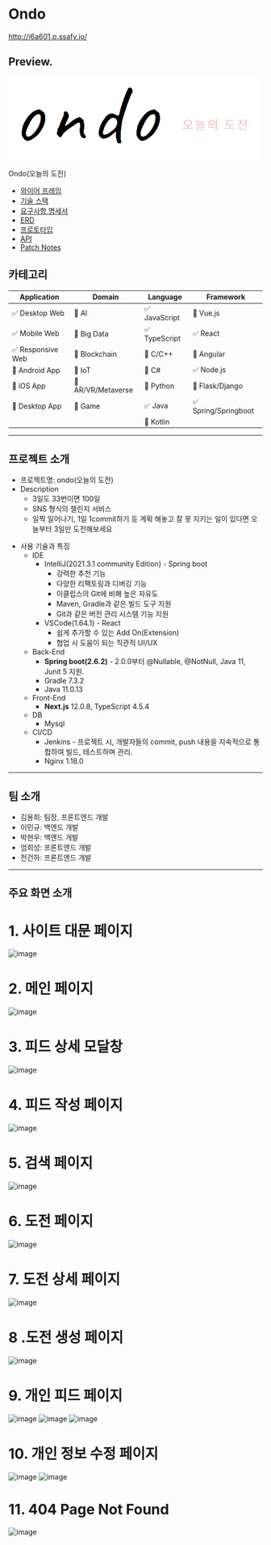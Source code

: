 # Ondo
http://i6a601.p.ssafy.io/

## Preview.

![img](Front/public/images/textLogo.png)

Ondo(오늘의 도전)

- [와이어 프레임](https://www.notion.so/4892db0a84f14a0ea80f0237e2a43ba5) <br>
- [기술 스택](https://www.notion.so/285948eaff6943e8a0b1ab121f462b8d)<br>
- [요구사항 명세서](https://www.notion.so/1c064b49e979488386e3f7f2ff3d433e)<br>
- [ERD](https://www.erdcloud.com/d/uNBM3PjzYqBmSymfP)<br>
- [프로토타입](https://www.figma.com/file/GDZM9AklPZrsCaC1AeHYxH/Ondo?node-id=0%3A1)<br>
- [API](https://www.notion.so/API-1ca45d1fdc95415aac1050bf3f63cb96)
- [Patch Notes](https://lab.ssafy.com/s06-webmobile2-sub2/S06P12A601/-/wikis/Patch-Notes)

## 카테고리

| Application | Domain | Language | Framework |
| ---- | ---- | ---- | ---- |
| :white_check_mark: Desktop Web | :black_square_button: AI | :white_check_mark: JavaScript | :black_square_button: Vue.js |
| :white_check_mark: Mobile Web | :black_square_button: Big Data | :white_check_mark: TypeScript | :white_check_mark: React |
| :white_check_mark: Responsive Web | :black_square_button: Blockchain | :black_square_button: C/C++ | :black_square_button: Angular |
| :black_square_button: Android App | :black_square_button: IoT | :black_square_button: C# | :white_check_mark: Node.js |
| :black_square_button: iOS App | :black_square_button: AR/VR/Metaverse | :black_square_button: Python | :black_square_button: Flask/Django |
| :black_square_button: Desktop App | :black_square_button: Game | :white_check_mark: Java | :white_check_mark: Spring/Springboot |
| | | :black_square_button: Kotlin | |

---

## 프로젝트 소개

* 프로젝트명: ondo(오늘의 도전)
* Description
  * 3일도 33번이면 100일
  * SNS 형식의 챌린지 서비스
  * 일찍 일어나기, 1일 1commit하기 등 계획 해놓고 잘 못 지키는 일이 있다면 오늘부터 3일만 도전해보세요



- 사용 기술과 특징
  - IDE
    - IntelliJ(2021.3.1 community Edition) - Spring boot
      - 강력한 추천 기능
      - 다양한 리팩토링과 디버깅 기능
      - 이클립스의 Git에 비해 높은 자유도
      - Maven, Gradle과 같은 빌드 도구 지원
      - Git과 같은 버전 관리 시스템 기능 지원
    - VSCode(1.64.1) - React
      - 쉽게 추가할 수 있는 Add On(Extension)
      - 협업 시 도움이 되는 직관적 UI/UX
  - Back-End
    - **Spring boot(2.6.2)** - 2.0.0부터 @Nullable, @NotNull, Java 11, Junit 5 지원.
    - Gradle 7.3.2
    - Java 11.0.13
  - Front-End
    - **Next.js** 12.0.8, TypeScript 4.5.4
  - DB
    - Mysql
  - CI/CD
    - Jenkins - 프로젝트 시, 개발자들의 commit, push 내용을 지속적으로 통합하여 빌드, 테스트하며 관리.
    - Nginx 1.18.0

---

## 팀 소개
* 김용희: 팀장, 프론트엔드 개발
* 이민규: 백엔드 개발
* 박현우: 백엔드 개발
* 엄희성: 프론트엔드 개발
* 전건하: 프론트엔드 개발

---
## 주요 화면 소개
#	1. 사이트 대문 페이지 

![image](https://user-images.githubusercontent.com/52556956/154600370-a2930b54-e688-40b8-8a0a-6e48b62c1d22.png)

#	2. 메인 페이지 

 ![image](https://user-images.githubusercontent.com/52556956/154600374-3fba4322-c843-4080-9117-c64a2d5eca40.png)

#	3. 피드 상세 모달창

 ![image](https://user-images.githubusercontent.com/52556956/154600412-e9d55125-ceab-4a79-83ed-0f86a16122a6.png)

#	4. 피드 작성 페이지

 ![image](https://user-images.githubusercontent.com/52556956/154600426-c4b00d51-91a7-4f1e-8a2e-e999edf7aef3.png)



#	5. 검색 페이지

 ![image](https://user-images.githubusercontent.com/52556956/154600430-594ff4ea-32de-4afc-9048-d7e26064ce05.png)

#	6. 도전 페이지

 ![image](https://user-images.githubusercontent.com/52556956/154600439-f63314e1-6d63-4f1a-9152-65156886f095.png)

#	7. 도전 상세 페이지

 ![image](https://user-images.githubusercontent.com/52556956/154600453-b5129440-e969-403d-a032-714dde06f19d.png)

#	8 .도전 생성 페이지

 ![image](https://user-images.githubusercontent.com/52556956/154600466-1b37388c-7363-466c-9159-ebecb61b31ae.png)

#	9. 개인 피드 페이지

![image](https://user-images.githubusercontent.com/52556956/154600472-386a0445-074f-48fd-94e1-184849788e54.png)
![image](https://user-images.githubusercontent.com/52556956/154600481-b5f35126-c3e9-4b53-96ad-45b317c988f2.png)
![image](https://user-images.githubusercontent.com/52556956/154600488-97a8b555-d258-4e3a-9f0c-5cf5a17eb30a.png)



#	10. 개인 정보 수정 페이지

![image](https://user-images.githubusercontent.com/52556956/154600984-0865b935-f657-4d3b-a083-0b661ae6322d.png)
![image](https://user-images.githubusercontent.com/52556956/154600551-491619bc-8fb5-4f81-b6a2-5c53cb98fe42.png)


#	11. 404 Page Not Found

 ![image](https://user-images.githubusercontent.com/52556956/154600573-9cecdb49-460c-478a-936c-bde7c9d693b6.png)

